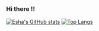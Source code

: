 ### Hi there !!

<!--
**eshasachan18/eshasachan18** is a ✨ _special_ ✨ repository because its `README.md` (this file) appears on your GitHub profile.

Here are some ideas to get you started:

- 🔭 I’m currently working on ...
- 🌱 I’m currently learning ...
- 👯 I’m looking to collaborate on ...
- 🤔 I’m looking for help with ...
- 💬 Ask me about ...
- 📫 How to reach me: ...
- 😄 Pronouns: ...
- ⚡ Fun fact: ...
-->
[![Esha's GitHub stats](https://github-readme-stats.vercel.app/api?username=eshasachan18&theme=radical)](https://github.com/eshasachan18/github-readme-stats)
[![Top Langs](https://github-readme-stats.vercel.app/api/top-langs/?username=eshasachan18&layout=compact&theme=radical)](https://github.com/eshasachan18/github-readme-stats)
